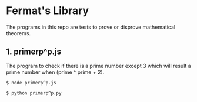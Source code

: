 # Fermat's Library
The programs in this repo are tests to prove or disprove mathematical theorems.

## 1. primerp^p.js 
The program to check if there is a prime number except 3 which will result a prime number when (prime ^ prime + 2).

    $ node primerp^p.js
    
    $ python primerp^p.py


  

